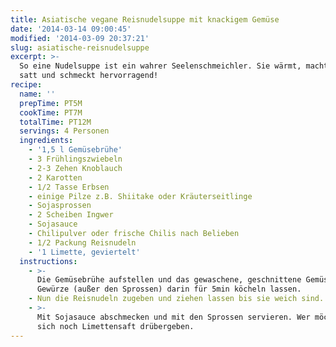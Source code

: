 ```yaml
---
title: Asiatische vegane Reisnudelsuppe mit knackigem Gemüse
date: '2014-03-14 09:00:45'
modified: '2014-03-09 20:37:21'
slug: asiatische-reisnudelsuppe
excerpt: >-
  So eine Nudelsuppe ist ein wahrer Seelenschmeichler. Sie wärmt, macht angenehm
  satt und schmeckt hervorragend!
recipe:
  name: ''
  prepTime: PT5M
  cookTime: PT7M
  totalTime: PT12M
  servings: 4 Personen
  ingredients:
    - '1,5 l Gemüsebrühe'
    - 3 Frühlingszwiebeln
    - 2-3 Zehen Knoblauch
    - 2 Karotten
    - 1/2 Tasse Erbsen
    - einige Pilze z.B. Shiitake oder Kräuterseitlinge
    - Sojasprossen
    - 2 Scheiben Ingwer
    - Sojasauce
    - Chilipulver oder frische Chilis nach Belieben
    - 1/2 Packung Reisnudeln
    - '1 Limette, geviertelt'
  instructions:
    - >-
      Die Gemüsebrühe aufstellen und das gewaschene, geschnittene Gemüse und die
      Gewürze (außer den Sprossen) darin für 5min köcheln lassen.
    - Nun die Reisnudeln zugeben und ziehen lassen bis sie weich sind.
    - >-
      Mit Sojasauce abschmecken und mit den Sprossen servieren. Wer möchte kann
      sich noch Limettensaft drübergeben.
---
```


[<!-- Image removed (no copyright): asiatische-reisnudelsuppe.jpg -->](https://www.veganblatt.com/i/asiatische-reisnudelsuppe.jpg)
